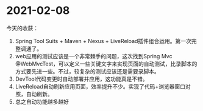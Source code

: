 # 2021-02-08

今天的收获：  

1. Spring Tool Suits + Maven + Nexus + LiveReload插件组合运用。第一次完整调通了。  
2. web应用的测试应该是一个非常棘手的问题，这次找到Spring Mvc @WebMvcTest，可以定义一些关键文字来实现页面的自动测试，比录脚本的方式要先进一些。不过，较复杂的测试应该还是需要录脚本。
3. DevTool代码变更时自动部署并应用，这功能真是不错。
4. LiveReload自动刷新应用页面，效率提升不少。实现了代码+浏览器窗口对照，自动刷新。
5. 总之自动功能越多越好
